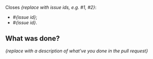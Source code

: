 Closes _{replace with issue ids, e.g. #1, #2}_:
- #_{issue id}_;
- #_{issue id}_.

## What was done?

_{replace with a description of what've you done in the pull request}_
